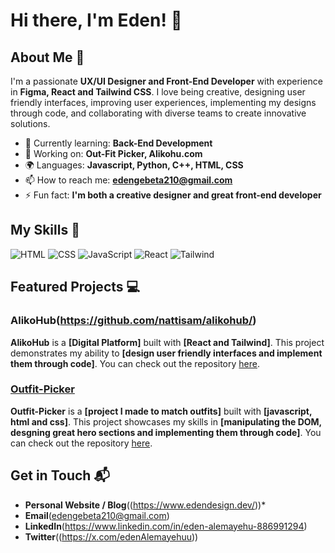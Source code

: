 # Hi there, I'm Eden! 👋

## About Me 🚀

I'm a passionate **UX/UI Designer and Front-End Developer** with experience in **Figma, React and Tailwind CSS**. I love being creative, designing user friendly interfaces, improving user experiences, implementing my designs through code, and collaborating with diverse teams to create innovative solutions.

- 🌱 Currently learning: **Back-End Development**
- 🔭 Working on: **Out-Fit Picker, Alikohu.com**
- 🌍 Languages: **Javascript, Python, C++, HTML, CSS**
- 📫 How to reach me: **edengebeta210@gmail.com**
- ⚡ Fun fact: **I'm both a creative designer and great front-end developer**

## My Skills 🧠

![HTML](https://img.shields.io/badge/-HTML-E34F26?style=flat-square&logo=html5&logoColor=white)
![CSS](https://img.shields.io/badge/-CSS-1572B6?style=flat-square&logo=css3&logoColor=white)
![JavaScript](https://img.shields.io/badge/-JavaScript-F7DF1E?style=flat-square&logo=javascript&logoColor=black)
![React](https://img.shields.io/badge/-React-61DAFB?style=flat-square&logo=react&logoColor=black)
![Tailwind](https://img.shields.io/badge/Tailwind_CSS-38B2AC?style=for-the-badge&logo=tailwind-css&logoColor=white)


## Featured Projects 💻

### AlikoHub(https://github.com/nattisam/alikohub/)


**AlikoHub** is a **[Digital Platform]** built with **[React and Tailwind]**. This project demonstrates my ability to **[design user friendly interfaces and implement them through code]**. You can check out the repository [here](https://github.com/nattisam/alikohub).

### [Outfit-Picker](https://github.com/Edula23/Outfit-Picker)


**Outfit-Picker** is a **[project I made to match outfits]** built with **[javascript, html and css]**. This project showcases my skills in **[manipulating the DOM, desgning great hero sections and implementing them through code]**. You can check out the repository [here](https://github.com/Edula23/Outfit-Picker).

## Get in Touch 📬

- **Personal Website / Blog**((https://www.edendesign.dev/))*
- **Email**(edengebeta210@gmail.com)
- **LinkedIn**(https://www.linkedin.com/in/eden-alemayehu-886991294)
- **Twitter**((https://x.com/edenAlemayehuu))


